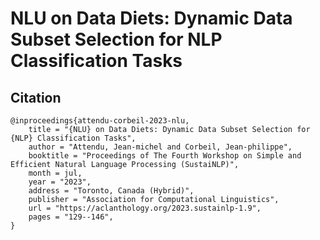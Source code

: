 # NLU on Data Diets: Dynamic Data Subset Selection for NLP Classification Tasks

## Citation

    @inproceedings{attendu-corbeil-2023-nlu,
        title = "{NLU} on Data Diets: Dynamic Data Subset Selection for {NLP} Classification Tasks",
        author = "Attendu, Jean-michel and Corbeil, Jean-philippe",
        booktitle = "Proceedings of The Fourth Workshop on Simple and Efficient Natural Language Processing (SustaiNLP)",
        month = jul,
        year = "2023",
        address = "Toronto, Canada (Hybrid)",
        publisher = "Association for Computational Linguistics",
        url = "https://aclanthology.org/2023.sustainlp-1.9",
        pages = "129--146",
    }

